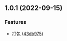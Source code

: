 ## 1.0.1 (2022-09-15)


### Features

* 打包 ([43db975](https://github.com/wang-yb/event-communication/commit/43db9758d098536f6295cd64594b52e84be2fe4e))



